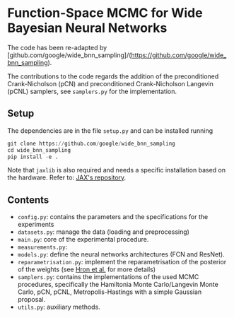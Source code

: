 # Function-Space MCMC for Wide Bayesian Neural Networks
The code has been re-adapted by [github.com/google/wide_bnn_sampling]/(https://github.com/google/wide_bnn_sampling).

The contributions to the code regards the addition of the preconditioned Crank-Nicholson (pCN) and preconditioned Crank-Nicholson Langevin (pCNL) samplers, see `samplers.py` for the implementation.

## Setup
The dependencies are in the file `setup.py` and can be installed running
```python
git clone https://github.com/google/wide_bnn_sampling
cd wide_bnn_sampling
pip install -e .
```
Note that `jaxlib` is also required and needs a specific installation based on the hardware. Refer to: [JAX's repository](https://github.com/google/jax#installation).

## Contents
- `config.py`: contains the parameters and the specifications for the experiments
- `datasets.py`: manage the data (loading and preprocessing)
- `main.py`: core of the experimental procedure.
- `measurements.py`:
- `models.py`: define the neural networks architectures (FCN and ResNet).
- `reparametrisation.py`: implement the reparametrisation of the posterior of the weights (see [Hron et al.](https://arxiv.org/abs/2206.07673) for more details)
- `samplers.py`: contains the implementations of the used MCMC procedures, specifically the Hamiltonia Monte Carlo/Langevin Monte Carlo, pCN, pCNL, Metropolis-Hastings with a simple Gaussian proposal.
-  `utils.py`: auxiliary methods.

